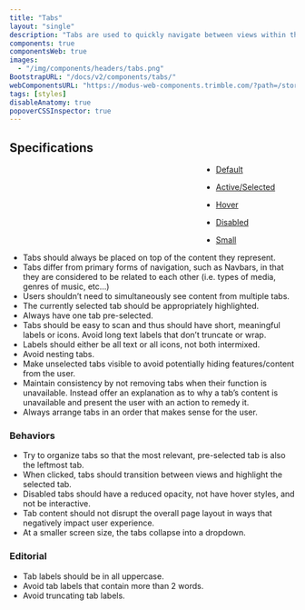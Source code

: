 ```yaml
---
title: "Tabs"
layout: "single"
description: "Tabs are used to quickly navigate between views within the same context."
components: true
componentsWeb: true
images:
  - "/img/components/headers/tabs.png"
BootstrapURL: "/docs/v2/components/tabs/"
webComponentsURL: "https://modus-web-components.trimble.com/?path=/story/components-tabs--default"
tags: [styles]
disableAnatomy: true
popoverCSSInspector: true
---
```


<style>
[data-bs-theme="light"] .nav-tabs .nav-link.hover {
  background-color: #E0E1E9 !important;
}
</style>

## Specifications

<div class="guide-example-block my-3 py-4 bg-secondary bg-opacity-10">
  <div class="guide-content-sample text-center">
    <div class="py-5">
    <div class="py-5">
      <ul class="nav nav-tabs" style="margin-left: 340px; max-width: fit-content">
        <li class="nav-item pe-none">
          <a
            class="nav-link pe-none"
            href="#"
            data-bs-placement="left"
            data-bs-toggle="popover"
            data-bs-custom-class="popover-css-inspector"
            data-css-inspector-hide="margin height"
            data-css-inspector-show=""
            data-bs-container=".guide-content-sample">Default</a>
        </li>
      </ul>
    </div>
    </div>
    <div class="py-5">
    <div class="py-5">
      <ul class="nav nav-tabs" style="margin-left: 340px; max-width: fit-content">
        <li class="nav-item pe-none">
          <a
            class="nav-link active pe-none"
            href="#"
            data-bs-placement="left"
            data-bs-toggle="popover"
            data-bs-custom-class="popover-css-inspector"
            data-css-inspector-hide="margin height"
            data-css-inspector-show="b-color"
            data-bs-container=".guide-content-sample">Active/Selected</a>
        </li>
      </ul>
    </div>
    </div>
    <div class="py-5">
    <div class="py-5">
      <ul class="nav nav-tabs" style="margin-left: 340px; max-width: fit-content">
        <li class="nav-item pe-none">
          <a
            class="nav-link hover text-decoration-none pe-none"
            href="#"
            data-bs-placement="left"
            data-bs-toggle="popover"
            data-bs-custom-class="popover-css-inspector"
            data-css-inspector-hide="b-color margin height"
            data-bs-container=".guide-content-sample">Hover</a>
        </li>
      </ul>
    </div>
    </div>
     <div class="py-5">
    <div class="py-5">
      <ul class="nav nav-tabs" style="margin-left: 340px; max-width: fit-content">
        <li class="nav-item pe-none">
          <a
            class="nav-link disabled text-decoration-none pe-none"
            href="#"
            data-bs-placement="left"
            aria-disabled="true"
            data-bs-toggle="popover"
            data-bs-custom-class="popover-css-inspector"
            data-css-inspector-hide="b-color margin height"
            data-bs-container=".guide-content-sample">Disabled</a>
        </li>
      </ul>
    </div>
    </div>
    <div class="py-5">
    <div class="py-5">
      <ul class="nav nav-tabs nav-tabs-sm" style="margin-left: 340px; max-width: fit-content">
        <li class="nav-item pe-none">
          <a
            class="nav-link active pe-none"
            data-bs-placement="left"
            data-bs-toggle="popover"
            data-bs-custom-class="popover-css-inspector"
            data-css-inspector-hide="margin"
            data-bs-container=".guide-content-sample"
            href="#">Small</a>
        </li>
      </ul>
    </div>
    </div>
  </div>
</div>

- Tabs should always be placed on top of the content they represent.
- Tabs differ from primary forms of navigation, such as Navbars, in that they are considered to be related to each other (i.e. types of media, genres of music, etc…)
- Users shouldn’t need to simultaneously see content from multiple tabs.
- The currently selected tab should be appropriately highlighted.
- Always have one tab pre-selected.
- Tabs should be easy to scan and thus should have short, meaningful labels or icons. Avoid long text labels that don’t truncate or wrap.
- Labels should either be all text or all icons, not both intermixed.
- Avoid nesting tabs.
- Make unselected tabs visible to avoid potentially hiding features/content from the user.
- Maintain consistency by not removing tabs when their function is unavailable. Instead offer an explanation as to why a tab’s content is unavailable and present the user with an action to remedy it.
- Always arrange tabs in an order that makes sense for the user.

### Behaviors

- Try to organize tabs so that the most relevant, pre-selected tab is also the leftmost tab.
- When clicked, tabs should transition between views and highlight the selected tab.
- Disabled tabs should have a reduced opacity, not have hover styles, and not be interactive.
- Tab content should not disrupt the overall page layout in ways that negatively impact user experience.
- At a smaller screen size, the tabs collapse into a dropdown.

### Editorial

- Tab labels should be in all uppercase.
- Avoid tab labels that contain more than 2 words.
- Avoid truncating tab labels.

<style>
.popover,
.bs-popover-left {
  margin-left: -5rem !important;
}
[data-bs-theme="light"] .nav-tabs .nav-link.hover {
  isolation: isolate;
  border-color: var(--bs-nav-tabs-link-hover-border-color);
  border-bottom: .1875rem solid #dcedf9;
}

[data-bs-theme="dark"] .nav-tabs .nav-link.hover {
  color: #f1f1f6;
  background-color: #464b52 !important;
  border-bottom-color: #6a6e79 !important;
}
</style>


